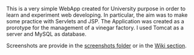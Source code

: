 This is a very simple WebApp created for University purpose in order to learn and experiment web developing.
In particular, the aim was to make some practice with Servlets and JSP.
The Application was created as a prorotype for the management of a vinegar factory.
I used Tomcat as a server and MySQL as database.


Screenshots are provide in the [screenshots folder](https://github.com/xhensiladoda/AcetaiaWebApp/tree/master/screenshots) or in the [Wiki section](https://github.com/xhensiladoda/AcetaiaWebApp/wiki).
